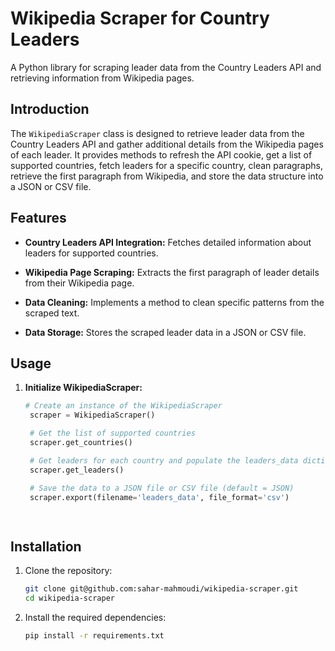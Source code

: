 
# Wikipedia Scraper for Country Leaders

A Python library for scraping leader data from the Country Leaders API and retrieving information from Wikipedia pages.


## Introduction

The `WikipediaScraper` class is designed to retrieve leader data from the Country Leaders API and gather additional details from the Wikipedia pages of each leader. It provides methods to refresh the API cookie, get a list of supported countries, fetch leaders for a specific country, clean paragraphs, retrieve the first paragraph from Wikipedia, and store the data structure into a JSON or CSV file.


## Features

- **Country Leaders API Integration:** Fetches detailed information about leaders for supported countries.

- **Wikipedia Page Scraping:** Extracts the first paragraph of leader details from their Wikipedia page.

- **Data Cleaning:** Implements a method to clean specific patterns from the scraped text.

- **Data Storage:** Stores the scraped leader data in a JSON or CSV file.


## Usage

1. **Initialize WikipediaScraper:**

   ```python
   # Create an instance of the WikipediaScraper
    scraper = WikipediaScraper()

    # Get the list of supported countries
    scraper.get_countries()

    # Get leaders for each country and populate the leaders_data dictionary
    scraper.get_leaders()

    # Save the data to a JSON file or CSV file (default = JSON)
    scraper.export(filename='leaders_data', file_format='csv')
    



## Installation

1. Clone the repository:

   ```bash
   git clone git@github.com:sahar-mahmoudi/wikipedia-scraper.git
   cd wikipedia-scraper

2. Install the required dependencies:

    ```bash
    pip install -r requirements.txt
